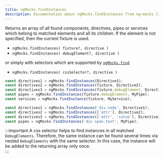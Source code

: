 ```yaml
---
title: ngMocks.findInstances
description: Documentation about ngMocks.findInstances from ng-mocks library
---
```


Returns an array of all found components, directives, pipes or services which belong to matched elements and all its children.
If the element is not specified, then the current fixture is used.

- `ngMocks.findInstances( fixture?, directive )`
- `ngMocks.findInstances( debugElement?, directive )`

or simply with selectors which are supported by [`ngMocks.find`](./find.md).

- `ngMocks.findInstances( cssSelector?, directive )`

```ts
const directives1 = ngMocks.findInstances(Directive1);
const directives2 = ngMocks.findInstances(fixture, Directive2);
const directives3 = ngMocks.findInstances(fixture.debugElement, Directive3);
const pipes = ngMocks.findInstances(fixture.debugElement, MyPipe);
const services = ngMocks.findInstance(fixture, MyService);
```

```ts
const directives1 = ngMocks.findInstances('div.node', Directive1);
const directives2 = ngMocks.findInstances(['attr'], Directive2);
const directives3 = ngMocks.findInstances(['attr', 'value'], Directive3);
const pipes = ngMocks.findInstances('div span.text', MyPipe);
```

:::important
A css selector helps to find instances in all matched `DebugElements`.
Therefore, the same instance can be found several times via nested `DebugElements` with the same selector.
In this case, the instance will be added to the returning array only once.  
:::
